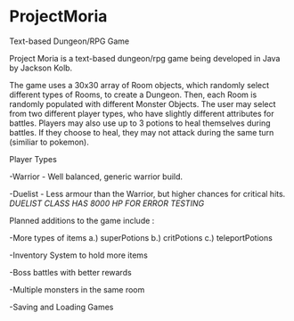 # ProjectMoria
Text-based Dungeon/RPG Game


Project Moria is a text-based dungeon/rpg game being developed in Java by Jackson Kolb.  

  The game uses a 30x30 array of Room objects, which randomly select different types of Rooms, to create a Dungeon.  Then, each Room is randomly populated with different Monster Objects.  The user may select from two different player types, who have slightly different attributes for battles. 
  Players may also use up to 3 potions to heal themselves during battles.  If they choose to heal, they may not attack during the same turn (similiar to pokemon). 


Player Types

-Warrior - Well balanced, generic warrior build. 

-Duelist - Less armour than the Warrior, but higher chances for critical hits. *DUELIST CLASS HAS 8000 HP FOR ERROR TESTING*

Planned additions to the game include :

-More types of items
  a.) superPotions
  b.) critPotions
  c.) teleportPotions

-Inventory System to hold more items

-Boss battles with better rewards

-Multiple monsters in the same room

-Saving and Loading Games
